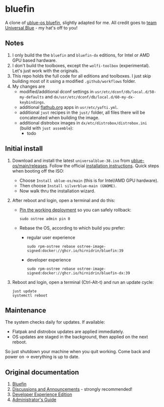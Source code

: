 # bluefin

A clone of [ublue-os bluefin](https://github.com/ublue-os/bluefin), slightly adapted for me. All credit goes to [team Universal Blue](https://universal-blue.org/) - my hat's off to you!

## Notes

1. I only build the the `bluefin` and `bluefin-dx` editions, for Intel or AMD GPU based hardware.
1. I don't build the toolboxes, except the `wolfi-toolbox` (experimental). Let's just work with the originals.
1. This repo holds the full code for all editions and toolboxes. I just skip building most of it using a modified `.github/workflows` folder.
1. My changes are
   * modified/additional dconf settings in `usr/etc/dconf/db/local.d/50-my-defaults` and `dx/usr/etc/dconf/db/local.d/60-my-dx-keybindings`.
   * additional [flathub.org](https://flathub.org/) apps in `usr/etc/yafti.yml`.
   * additional `just` recipes in the `just/` folder, all files there will be concatenated when building the image.
   * additional distrobox images in `dx/etc/distrobox/distrobox.ini` (build with `just assemble`):
     * todo

## Initial install

1. Download and install the latest `universalblue-38.iso` from [ublue-os/main/releases](https://github.com/ublue-os/main/releases). Follow the official [installation instructions](https://universal-blue.org/installation/). Quick steps when booting off the ISO:
   * Choose `Install ublue-os/main` (this is for Intel/AMD GPU hardware).
   * Then choose `Install silverblue-main (GNOME)`.
   * Now walk thru the installation wizard.

2. After reboot and login, open a terminal and do this:
   * [Pin the working deployment](https://docs.fedoraproject.org/en-US/fedora-silverblue/faq/#_how_can_i_upgrade_my_system_to_the_next_major_version_for_instance_rawhide_or_an_upcoming_fedora_release_branch_while_keeping_my_current_deployment) so you can safely rollback:

         sudo ostree admin pin 0

   * Rebase the OS, according to which build you prefer:
     * regular user experience

           sudo rpm-ostree rebase ostree-image-signed:docker://ghcr.io/hirnidrin/bluefin:39

     * developer experience

           sudo rpm-ostree rebase ostree-image-signed:docker://ghcr.io/hirnidrin/bluefin-dx:39

3. Reboot and login, open a terminal (Ctrl-Alt-t) and run an update cycle:

       just update
       systemctl reboot

## Maintenance

The system checks daily for updates. If available:
   * Flatpak and distrobox updates are applied immediately.
   * OS updates are staged in the background, then applied on the next reboot.

So just shutdown your machine when you quit working. Come back and power on -> everything is up to date.

## Original documentation

1. [Bluefin](https://universal-blue.discourse.group/t/introduction-to-bluefin/41)
2. [Discussions and Announcements](https://universal-blue.discourse.group/c/bluefin/6) - strongly recommended!
3. [Developer Experience Edition](https://universal-blue.discourse.group/t/bluefin-dx-the-bluefin-developer-experience/39)
4. [Administrator's Guide](https://universal-blue.discourse.group/t/bluefin-administrators-guide/40)
